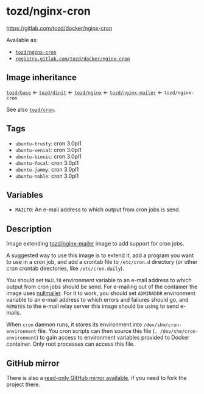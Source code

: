 # tozd/nginx-cron

<https://gitlab.com/tozd/docker/nginx-cron>

Available as:

- [`tozd/nginx-cron`](https://hub.docker.com/r/tozd/nginx-cron)
- [`registry.gitlab.com/tozd/docker/nginx-cron`](https://gitlab.com/tozd/docker/nginx-cron/container_registry)

## Image inheritance

[`tozd/base`](https://gitlab.com/tozd/docker/base) ← [`tozd/dinit`](https://gitlab.com/tozd/docker/dinit) ← [`tozd/nginx`](https://gitlab.com/tozd/docker/nginx) ← [`tozd/nginx-mailer`](https://gitlab.com/tozd/docker/nginx-mailer) ← `tozd/nginx-cron`

See also [`tozd/cron`](https://gitlab.com/tozd/docker/cron).

## Tags

- `ubuntu-trusty`: cron 3.0pl1
- `ubuntu-xenial`: cron 3.0pl1
- `ubuntu-bionic`: cron 3.0pl1
- `ubuntu-focal`: cron 3.0pl1
- `ubuntu-jammy`: cron 3.0pl1
- `ubuntu-noble`: cron 3.0pl1

## Variables

- `MAILTO`: An e-mail address to which output from cron jobs is send.

## Description

Image extending [tozd/nginx-mailer](https://gitlab.com/tozd/docker/nginx-mailer) image to add support for cron jobs.

A suggested way to use this image is to extend it, add a program you want
to use in a cron job, and add a crontab file to `/etc/cron.d` directory
(or other cron crontab directories, like `/etc/cron.daily`).

You should set `MAILTO` environment variable to an e-mail address to which output from cron jobs should be send.
For e-mailing out of the container the image uses [nullmailer](http://untroubled.org/nullmailer/).
For it to work, you should set `ADMINADDR` environment variable to an e-mail address to which errors and failures should
go, and `REMOTES` to the e-mail relay server this image should be using to send e-mails.

When `cron` daemon runs, it stores its environment into `/dev/shm/cron-environment` file.
You cron scripts can then source this file (`. /dev/shm/cron-environment`) to gain access
to environment variables provided to Docker container. Only root processes can access this file.

## GitHub mirror

There is also a [read-only GitHub mirror available](https://github.com/tozd/docker-nginx-cron),
if you need to fork the project there.
